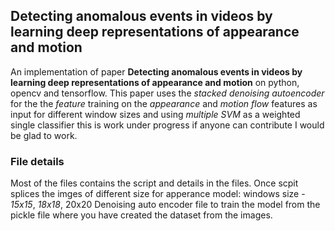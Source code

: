## Detecting anomalous events in videos by learning deep representations of appearance and motion

An implementation of paper **Detecting anomalous events in videos by learning deep representations of appearance and motion** on python, opencv and tensorflow. This paper uses the _stacked denoising autoencoder_ for the the _feature_ training on the _appearance_ and _motion flow_ features as input for different window sizes and using _multiple SVM_ as a weighted single classifier this is work under progress if anyone can contribute I would be glad to work.

### File details
Most of the files contains the script and details in the files. Once scpit splices the imges of different size for apperance model: windows size - _15x15_, _18x18_, 20x20
Denoising auto encoder file to train the model from the pickle file where you have created the dataset from the images.
